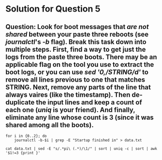 # Solution for Question 5
## Question: Look for boot messages that *are not shared* between your paste three reboots (see *journalctl*'s *-b* flag). Break this task down into multiple steps. First, find a way to get just the logs from the paste three boots. There may be an applicable flag on the tool you use to extract the boot logs, or you can use *sed '0,/STRING/d'* to remove all lines previous to one that matches STRING. Next, remove any parts of the line that always vaires (like the timestamp). Then de-duplicate the input lines and keep a count of each one (*uniq* is your friend). And finally, eliminate any line whose count is 3 (since it was shared among all the boots).

```shell
for i in {0..2}; do
	journalctl -b-$i | grep -E "Startup finished in" > data.txt
```

```shell
cat data.txt | sed -E "s/.*pi\ (.*)/\1/" | sort | uniq -c | sort | awk '$1!=3 {print }'
```
